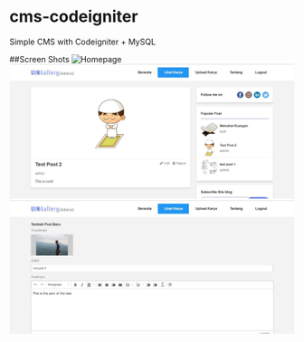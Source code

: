 # cms-codeigniter
Simple CMS with Codeigniter + MySQL

##Screen Shots
![Homepage](https://raw.githubusercontent.com/alfari16/cms-codeigniter/master/ss/homepage.jpg)
![Content Detail](https://raw.githubusercontent.com/alfari16/cms-codeigniter/master/ss/detail.JPG)
![Upload](https://raw.githubusercontent.com/alfari16/cms-codeigniter/master/ss/post.JPG)